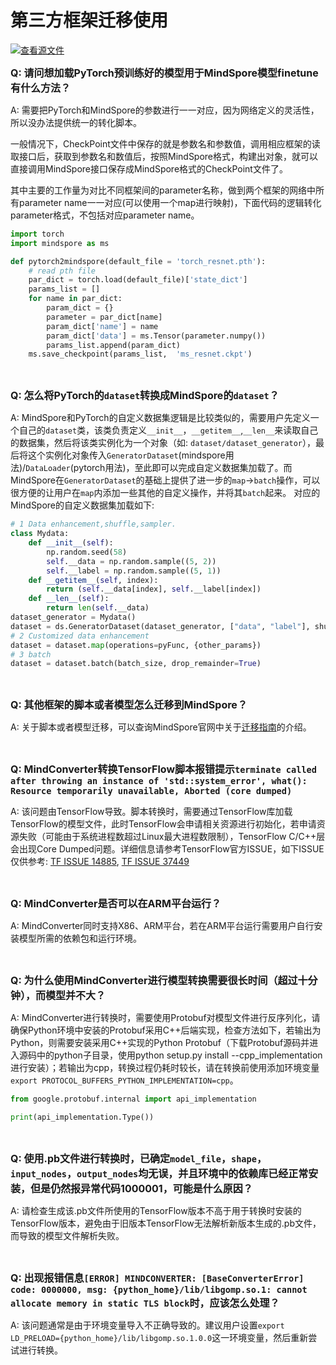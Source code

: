 # 第三方框架迁移使用

[![查看源文件](https://mindspore-website.obs.cn-north-4.myhuaweicloud.com/website-images/r2.0/resource/_static/logo_source.png)](https://gitee.com/mindspore/docs/blob/r2.0/docs/mindspore/source_zh_cn/faq/usage_migrate_3rd.md)

<font size=3>**Q: 请问想加载PyTorch预训练好的模型用于MindSpore模型finetune有什么方法？**</font>

A: 需要把PyTorch和MindSpore的参数进行一一对应，因为网络定义的灵活性，所以没办法提供统一的转化脚本。

一般情况下，CheckPoint文件中保存的就是参数名和参数值，调用相应框架的读取接口后，获取到参数名和数值后，按照MindSpore格式，构建出对象，就可以直接调用MindSpore接口保存成MindSpore格式的CheckPoint文件了。

其中主要的工作量为对比不同框架间的parameter名称，做到两个框架的网络中所有parameter name一一对应(可以使用一个map进行映射)，下面代码的逻辑转化parameter格式，不包括对应parameter name。

```python
import torch
import mindspore as ms

def pytorch2mindspore(default_file = 'torch_resnet.pth'):
    # read pth file
    par_dict = torch.load(default_file)['state_dict']
    params_list = []
    for name in par_dict:
        param_dict = {}
        parameter = par_dict[name]
        param_dict['name'] = name
        param_dict['data'] = ms.Tensor(parameter.numpy())
        params_list.append(param_dict)
    ms.save_checkpoint(params_list,  'ms_resnet.ckpt')
```

<br/>

<font size=3>**Q: 怎么将PyTorch的`dataset`转换成MindSpore的`dataset`？**</font>

A: MindSpore和PyTorch的自定义数据集逻辑是比较类似的，需要用户先定义一个自己的`dataset`类，该类负责定义`__init__`，`__getitem__`,`__len__`来读取自己的数据集，然后将该类实例化为一个对象（如: `dataset/dataset_generator`），最后将这个实例化对象传入`GeneratorDataset`(mindspore用法)/`DataLoader`(pytorch用法)，至此即可以完成自定义数据集加载了。而MindSpore在`GeneratorDataset`的基础上提供了进一步的`map`->`batch`操作，可以很方便的让用户在`map`内添加一些其他的自定义操作，并将其`batch`起来。
对应的MindSpore的自定义数据集加载如下:

```python
# 1 Data enhancement,shuffle,sampler.
class Mydata:
    def __init__(self):
        np.random.seed(58)
        self.__data = np.random.sample((5, 2))
        self.__label = np.random.sample((5, 1))
    def __getitem__(self, index):
        return (self.__data[index], self.__label[index])
    def __len__(self):
        return len(self.__data)
dataset_generator = Mydata()
dataset = ds.GeneratorDataset(dataset_generator, ["data", "label"], shuffle=False)
# 2 Customized data enhancement
dataset = dataset.map(operations=pyFunc, {other_params})
# 3 batch
dataset = dataset.batch(batch_size, drop_remainder=True)
```

<br/>

<font size=3>**Q: 其他框架的脚本或者模型怎么迁移到MindSpore？**</font>

A: 关于脚本或者模型迁移，可以查询MindSpore官网中关于[迁移指南](https://www.mindspore.cn/docs/zh-CN/r2.0/migration_guide/overview.html)的介绍。

<br/>

<font size=3>**Q: MindConverter转换TensorFlow脚本报错提示`terminate called after throwing an instance of 'std::system_error', what(): Resource temporarily unavailable, Aborted (core dumped)`**</font>

A: 该问题由TensorFlow导致。脚本转换时，需要通过TensorFlow库加载TensorFlow的模型文件，此时TensorFlow会申请相关资源进行初始化，若申请资源失败（可能由于系统进程数超过Linux最大进程数限制），TensorFlow C/C++层会出现Core Dumped问题。详细信息请参考TensorFlow官方ISSUE，如下ISSUE仅供参考: [TF ISSUE 14885](https://github.com/tensorflow/tensorflow/issues/14885), [TF ISSUE 37449](https://github.com/tensorflow/tensorflow/issues/37449)

<br/>

<font size=3>**Q: MindConverter是否可以在ARM平台运行？**</font>

A: MindConverter同时支持X86、ARM平台，若在ARM平台运行需要用户自行安装模型所需的依赖包和运行环境。

<br/>

<font size=3>**Q: 为什么使用MindConverter进行模型转换需要很长时间（超过十分钟），而模型并不大？**</font>

A: MindConverter进行转换时，需要使用Protobuf对模型文件进行反序列化，请确保Python环境中安装的Protobuf采用C++后端实现，检查方法如下，若输出为Python，则需要安装采用C++实现的Python Protobuf（下载Protobuf源码并进入源码中的python子目录，使用python setup.py install --cpp_implementation进行安装）；若输出为cpp，转换过程仍耗时较长，请在转换前使用添加环境变量`export PROTOCOL_BUFFERS_PYTHON_IMPLEMENTATION=cpp`。

```python
from google.protobuf.internal import api_implementation

print(api_implementation.Type())
```

<br/>

<font size=3>**Q: 使用.pb文件进行转换时，已确定`model_file`，`shape`，`input_nodes`，`output_nodes`均无误，并且环境中的依赖库已经正常安装，但是仍然报异常代码1000001，可能是什么原因？**</font>

A: 请检查生成该.pb文件所使用的TensorFlow版本不高于用于转换时安装的TensorFlow版本，避免由于旧版本TensorFlow无法解析新版本生成的.pb文件，而导致的模型文件解析失败。

<br/>

<font size=3>**Q: 出现报错信息`[ERROR] MINDCONVERTER: [BaseConverterError] code: 0000000, msg: {python_home}/lib/libgomp.so.1: cannot allocate memory in static TLS block`时，应该怎么处理？**</font>

A: 该问题通常是由于环境变量导入不正确导致的。建议用户设置`export LD_PRELOAD={python_home}/lib/libgomp.so.1.0.0`这一环境变量，然后重新尝试进行转换。

